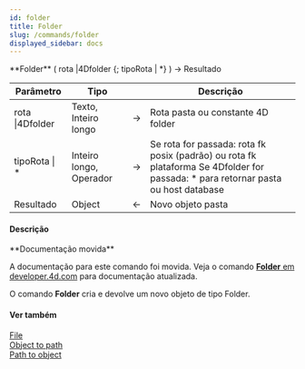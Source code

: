 ```yaml
---
id: folder
title: Folder
slug: /commands/folder
displayed_sidebar: docs
---
```


<!--REF #_command_.Folder.Syntax-->**Folder**  ( rota |4Dfolder  {; tipoRota | *} ) -> Resultado<!-- END REF-->
<!--REF #_command_.Folder.Params-->
| Parâmetro | Tipo |  | Descrição |
| --- | --- | --- | --- |
| rota &#124;4Dfolder | Texto, Inteiro longo | &srarr; | Rota pasta ou constante 4D folder |
| tipoRota &#124; * | Inteiro longo, Operador | &srarr; | Se rota for passada: rota fk posix (padrão) ou rota fk plataforma  Se 4Dfolder for passada: * para retornar pasta ou host database |
| Resultado | Object | &larr; | Novo objeto pasta |

<!-- END REF-->

#### Descrição 

<!--REF #_command_.Folder.Summary-->**Documentação movida**

A documentação para este comando foi movida.<!-- END REF--> Veja o comando [ **Folder** em developer.4d.com](https://developer.4d.com/docs/API/FolderClass#folder) para documentação atualizada.

O comando **Folder**  cria e devolve um novo objeto de tipo Folder. 

#### Ver também 

[File](file.md)  
[Object to path](object-to-path.md)  
[Path to object ](path-to-object.md)  